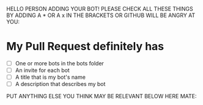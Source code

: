 HELLO PERSON ADDING YOUR BOT! PLEASE CHECK ALL THESE THINGS BY ADDING A * OR A x IN THE BRACKETS OR GITHUB WILL BE ANGRY AT YOU:

# My Pull Request definitely has
- [ ] One or more bots in the bots folder
- [ ] An invite for each bot
- [ ] A title that is my bot's name
- [ ] A description that describes my bot

PUT ANYTHING ELSE YOU THINK MAY BE RELEVANT BELOW HERE MATE:
